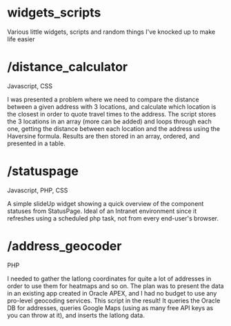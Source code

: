 # widgets_scripts
Various little widgets, scripts and random things I've knocked up to make life easier

# /distance_calculator
Javascript, CSS

I was presented a problem where we need to compare the distance between a given address with 3 locations, and calculate which location is the closest in order to quote travel times to the address. 
The script stores the 3 locations in an array (more can be added) and loops through each one, getting the distance between each location and the address using the Haversine formula. Results are then stored in an array, ordered, and presented in a table.

# /statuspage
Javascript, PHP, CSS

A simple slideUp widget showing a quick overview of the component statuses from StatusPage. Ideal of an Intranet environment since it refreshes using a scheduled php task, not from every end-user's browser. 

# /address_geocoder
PHP

I needed to gather the latlong coordinates for quite a lot of addresses in order to use them for heatmaps and so on. The plan was to present the data in an existing app created in Oracle APEX, and I had no budget to use any pro-level geocoding services. This script in the result!
It queries the Oracle DB for addresses, queries Google Maps (using as many free API keys as you can throw at it), and inserts the latlong data.
